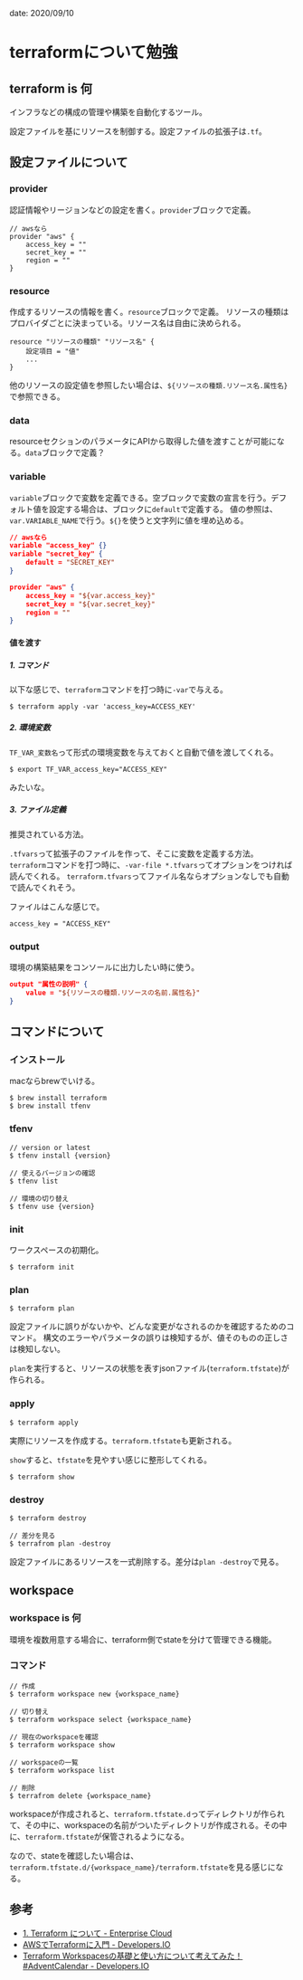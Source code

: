 date: 2020/09/10

# terraformについて勉強

## terraform is 何

インフラなどの構成の管理や構築を自動化するツール。

設定ファイルを基にリソースを制御する。設定ファイルの拡張子は`.tf`。

## 設定ファイルについて

### provider

認証情報やリージョンなどの設定を書く。`provider`ブロックで定義。

```
// awsなら
provider "aws" {
	access_key = ""
	secret_key = ""
	region = ""
}
```

### resource

作成するリソースの情報を書く。`resource`ブロックで定義。
リソースの種類はプロバイダごとに決まっている。リソース名は自由に決められる。

```
resource "リソースの種類" "リソース名" {
	設定項目 = "値"
	...
}
```

他のリソースの設定値を参照したい場合は、`${リソースの種類.リソース名.属性名}`で参照できる。

### data

resourceセクションのパラメータにAPIから取得した値を渡すことが可能になる。`data`ブロックで定義？

### variable

`variable`ブロックで変数を定義できる。空ブロックで変数の宣言を行う。デフォルト値を設定する場合は、ブロックに`default`で定義する。
値の参照は、`var.VARIABLE_NAME`で行う。`${}`を使うと文字列に値を埋め込める。

```json
// awsなら
variable "access_key" {}
variable "secret_key" {
	default = "SECRET_KEY"
}

provider "aws" {
	access_key = "${var.access_key}"
	secret_key = "${var.secret_key}"
	region = ""
}
```

#### 値を渡す

##### 1. コマンド

以下な感じで、`terraform`コマンドを打つ時に`-var`で与える。

```shell
$ terraform apply -var 'access_key=ACCESS_KEY'
```

##### 2. 環境変数

`TF_VAR_変数名`って形式の環境変数を与えておくと自動で値を渡してくれる。

```shell
$ export TF_VAR_access_key="ACCESS_KEY"
```

みたいな。

##### 3. ファイル定義

推奨されている方法。

`.tfvars`って拡張子のファイルを作って、そこに変数を定義する方法。
`terraform`コマンドを打つ時に、`-var-file *.tfvars`ってオプションをつければ読んでくれる。
`terraform.tfvars`ってファイル名ならオプションなしでも自動で読んでくれそう。

ファイルはこんな感じで。

```
access_key = "ACCESS_KEY"
```

### output

環境の構築結果をコンソールに出力したい時に使う。

```json
output "属性の説明" {
	value = "${リソースの種類.リソースの名前.属性名}"
}
```

## コマンドについて

### インストール

macならbrewでいける。

```
$ brew install terraform
$ brew install tfenv
```

### tfenv

```shell
// version or latest
$ tfenv install {version}

// 使えるバージョンの確認
$ tfenv list

// 環境の切り替え
$ tfenv use {version}
```


### init

ワークスペースの初期化。

```shell
$ terraform init
```

### plan

```shell
$ terraform plan
```

設定ファイルに誤りがないかや、どんな変更がなされるのかを確認するためのコマンド。
構文のエラーやパラメータの誤りは検知するが、値そのものの正しさは検知しない。

`plan`を実行すると、リソースの状態を表すjsonファイル(`terraform.tfstate`)が作られる。

### apply

```shell
$ terraform apply
```

実際にリソースを作成する。`terraform.tfstate`も更新される。

`show`すると、`tfstate`を見やすい感じに整形してくれる。

```shell
$ terraform show
```

### destroy

```shell
$ terraform destroy

// 差分を見る
$ terrafrom plan -destroy
```

設定ファイルにあるリソースを一式削除する。差分は`plan -destroy`で見る。

## workspace

### workspace is 何

環境を複数用意する場合に、terraform側でstateを分けて管理できる機能。


### コマンド

```shell
// 作成
$ terraform workspace new {workspace_name}

// 切り替え
$ terraform workspace select {workspace_name}

// 現在のworkspaceを確認
$ terraform workspace show

// workspaceの一覧
$ terraform workspace list

// 削除
$ terrafrom delete {workspace_name}
```

workspaceが作成されると、`terraform.tfstate.d`ってディレクトリが作られて、その中に、workspaceの名前がついたディレクトリが作成される。その中に、`terraform.tfstate`が保管されるようになる。

なので、stateを確認したい場合は、`terraform.tfstate.d/{workspace_name}/terraform.tfstate`を見る感じになる。

## 参考
- [1. Terraform について - Enterprise Cloud](https://ecl.ntt.com/documents/tutorials/terraform/rsts/Terraform/about_terraform.html)
- [AWSでTerraformに入門 - Developers.IO](https://dev.classmethod.jp/articles/terraform-getting-started-with-aws)
- [Terraform Workspacesの基礎と使い方について考えてみた！ #AdventCalendar - Developers.IO](https://dev.classmethod.jp/articles/how-to-use-terraform-workspace/)


